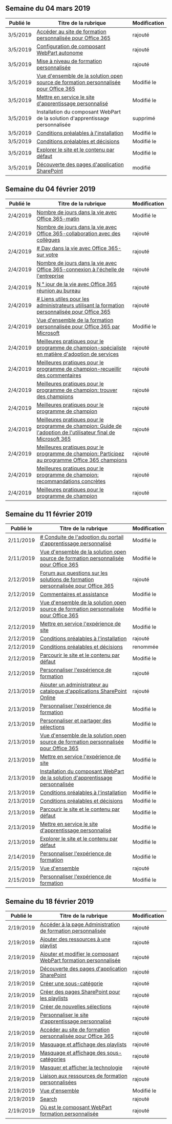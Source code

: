 <!-- This file is generated automatically each week. Changes made to this file will be overwritten.-->




## <a name="week-of-march-04-2019"></a>Semaine du 04 mars 2019


| Publié le |Titre de la rubrique | Modification |
|------|------------|--------|
| 3/5/2019 | [Accéder au site de formation personnalisée pour Office 365](/Office365/CustomLearning/custom_addowners) | rajouté |
| 3/5/2019 | [Configuration de composant WebPart autonome](/Office365/CustomLearning/custom_manualsetup) | rajouté |
| 3/5/2019 | [Mise à niveau de formation personnalisée](/Office365/CustomLearning/custom_upgrade) | rajouté |
| 3/5/2019 | [Vue d'ensemble de la solution open source de formation personnalisée pour Office 365](/Office365/CustomLearning/index) | Modifié le |
| 3/5/2019 | [Mettre en service le site d'apprentissage personnalisé](/Office365/CustomLearning/installsitepackage) | Modifié le |
| 3/5/2019 | Installation du composant WebPart de la solution d'apprentissage personnalisée | supprimé |
| 3/5/2019 | [Conditions préalables à l'installation](/Office365/CustomLearning/prereqs) | Modifié le |
| 3/5/2019 | [Conditions préalables et décisions](/Office365/CustomLearning/servicedecisions) | Modifié le |
| 3/5/2019 | [Explorer le site et le contenu par défaut](/Office365/CustomLearning/sitecontent) | Modifié le |
| 3/5/2019 | [Découverte des pages d'application SharePoint](/Office365/CustomLearning/custom_apppages) | modifié |


## <a name="week-of-february-04-2019"></a>Semaine du 04 février 2019


| Publié le |Titre de la rubrique | Modification |
|------|------------|--------|
| 2/4/2019 | [Nombre de jours dans la vie avec Office 365-matin](/Office365/CustomLearning/ditl_coffee) | Modifié le |
| 2/4/2019 | [Nombre de jours dans la vie avec Office 365-collaboration avec des collègues](/Office365/CustomLearning/ditl_collab) | rajouté |
| 2/4/2019 | [# Day dans la vie avec Office 365-sur votre](/Office365/CustomLearning/ditl_commute) | rajouté |
| 2/4/2019 | [Nombre de jours dans la vie avec Office 365-connexion à l'échelle de l'entreprise](/Office365/CustomLearning/ditl_connect) | rajouté |
| 2/4/2019 | [N ° jour de la vie avec Office 365 réunion au bureau](/Office365/CustomLearning/ditl_meeting) | rajouté |
| 2/4/2019 | [# Liens utiles pour les administrateurs utilisant la formation personnalisée pour Office 365](/Office365/CustomLearning/embeds/for_admins) | rajouté |
| 2/4/2019 | [Vue d'ensemble de la formation personnalisée pour Office 365 par Microsoft](/Office365/CustomLearning/index) | Modifié le |
| 2/4/2019 | [Meilleures pratiques pour le programme de champion-spécialiste en matière d'adoption de services](/Office365/CustomLearning/champ_education) | rajouté |
| 2/4/2019 | [Meilleures pratiques pour le programme de champion-recueillir des commentaires](/Office365/CustomLearning/champ_feedback) | rajouté |
| 2/4/2019 | [Meilleures pratiques pour le programme de champion: trouver des champions](/Office365/CustomLearning/champ_findthem) | rajouté |
| 2/4/2019 | [Meilleures pratiques pour le programme de champion](/Office365/CustomLearning/champ_getstarted) | rajouté |
| 2/4/2019 | [Meilleures pratiques pour le programme de champion: Guide de l'adoption de l'utilisateur final de Microsoft 365](/Office365/CustomLearning/champ_o365guide) | rajouté |
| 2/4/2019 | [Meilleures pratiques pour le programme de champion: Participez au programme Office 365 champions](/Office365/CustomLearning/champ_o365program) | rajouté |
| 2/4/2019 | [Meilleures pratiques pour le programme de champion: recommandations concrètes](/Office365/CustomLearning/champ_realworldguides) | rajouté |
| 2/4/2019 | [Meilleures pratiques pour le programme de champion](/Office365/CustomLearning/champ_whyadopt) | rajouté |


## <a name="week-of-february-11-2019"></a>Semaine du 11 février 2019


| Publié le |Titre de la rubrique | Modification |
|------|------------|--------|
| 2/11/2019 | [# Conduite de l'adoption du portail d'apprentissage personnalisé](/Office365/CustomLearning/driveadoption) | Modifié le |
| 2/11/2019 | [Vue d'ensemble de la solution open source de formation personnalisée pour Office 365](/Office365/CustomLearning/index) | Modifié le |
| 2/12/2019 | [Forum aux questions sur les solutions de formation personnalisée pour Office 365](/Office365/CustomLearning/faq) | rajouté |
| 2/12/2019 | [Commentaires et assistance](/Office365/CustomLearning/feedback) | Modifié le |
| 2/12/2019 | [Vue d'ensemble de la solution open source de formation personnalisée pour Office 365](/Office365/CustomLearning/index) | Modifié le |
| 2/12/2019 | [Mettre en service l'expérience de site](/Office365/CustomLearning/installsitepackage) | Modifié le |
| 2/12/2019 | [Conditions préalables à l'installation](/Office365/CustomLearning/prereqs) | rajouté |
| 2/12/2019 | [Conditions préalables et décisions](/Office365/CustomLearning/servicedecisions) | renommée |
| 2/12/2019 | [Parcourir le site et le contenu par défaut](/Office365/CustomLearning/sitecontent) | Modifié le |
| 2/12/2019 | [Personnaliser l'expérience de formation](/Office365/CustomLearning/sitesetup) | rajouté |
| 2/13/2019 | [Ajouter un administrateur au catalogue d'applications SharePoint Online](/Office365/CustomLearning/addappadmin) | rajouté |
| 2/13/2019 | [Personnaliser l'expérience de formation](/Office365/CustomLearning/customization) | Modifié le |
| 2/13/2019 | [Personnaliser et partager des sélections](/Office365/CustomLearning/customplaylist) | Modifié le |
| 2/13/2019 | [Vue d'ensemble de la solution open source de formation personnalisée pour Office 365](/Office365/CustomLearning/index) | Modifié le |
| 2/13/2019 | [Mettre en service l'expérience de site](/Office365/CustomLearning/installsitepackage) | Modifié le |
| 2/13/2019 | [Installation du composant WebPart de la solution d'apprentissage personnalisée](/Office365/CustomLearning/installwebpart) | Modifié le |
| 2/13/2019 | [Conditions préalables à l'installation](/Office365/CustomLearning/prereqs) | Modifié le |
| 2/13/2019 | [Conditions préalables et décisions](/Office365/CustomLearning/servicedecisions) | Modifié le |
| 2/13/2019 | [Parcourir le site et le contenu par défaut](/Office365/CustomLearning/sitecontent) | Modifié le |
| 2/13/2019 | [Mettre en service le site d'apprentissage personnalisé](/Office365/CustomLearning/installsitepackage) | Modifié le |
| 2/13/2019 | [Explorer le site et le contenu par défaut](/Office365/CustomLearning/sitecontent) | Modifié le |
| 2/14/2019 | [Personnaliser l'expérience de formation](/Office365/CustomLearning/customization) | Modifié le |
| 2/15/2019 | [Vue d'ensemble](/Office365/CustomLearning/custom_overview) | rajouté |
| 2/15/2019 | [Personnaliser l'expérience de formation](/Office365/CustomLearning/customization) | Modifié le |


## <a name="week-of-february-18-2019"></a>Semaine du 18 février 2019


| Publié le |Titre de la rubrique | Modification |
|------|------------|--------|
| 2/19/2019 | [Accéder à la page Administration de formation personnalisée](/Office365/CustomLearning/custom_accessadmin) | rajouté |
| 2/19/2019 | [Ajouter des ressources à une playlist](/Office365/CustomLearning/custom_addassets) | rajouté |
| 2/19/2019 | [Ajouter et modifier le composant WebPart formation personnalisée](/Office365/CustomLearning/custom_addwebpart) | rajouté |
| 2/19/2019 | [Découverte des pages d'application SharePoint](/Office365/CustomLearning/custom_apppages) | rajouté |
| 2/19/2019 | [Créer une sous-catégorie](/Office365/CustomLearning/custom_createnewcat) | rajouté |
| 2/19/2019 | [Créer des pages SharePoint pour les playlists](/Office365/CustomLearning/custom_createnewpage) | rajouté |
| 2/19/2019 | [Créer de nouvelles sélections](/Office365/CustomLearning/custom_createnewplaylist) | rajouté |
| 2/19/2019 | [Personnaliser le site d'apprentissage personnalisé](/Office365/CustomLearning/custom_edithelp) | rajouté |
| 2/19/2019 | [Accéder au site de formation personnalisée pour Office 365](/Office365/CustomLearning/custom_goto) | rajouté |
| 2/19/2019 | [Masquage et affichage des playlists](/Office365/CustomLearning/custom_hideshowplaylists) | rajouté |
| 2/19/2019 | [Masquage et affichage des sous-catégories](/Office365/CustomLearning/custom_hideshowsub) | rajouté |
| 2/19/2019 | [Masquer et afficher la technologie](/Office365/CustomLearning/custom_hideshowtech) | rajouté |
| 2/19/2019 | [Liaison aux ressources de formation personnalisées](/Office365/CustomLearning/custom_linking) | rajouté |
| 2/19/2019 | [Vue d'ensemble](/Office365/CustomLearning/custom_overview) | Modifié le |
| 2/19/2019 | [Search](/Office365/CustomLearning/custom_search) | rajouté |
| 2/19/2019 | [Où est le composant WebPart formation personnalisée](/Office365/CustomLearning/custom_whereiswebpart) | rajouté |
